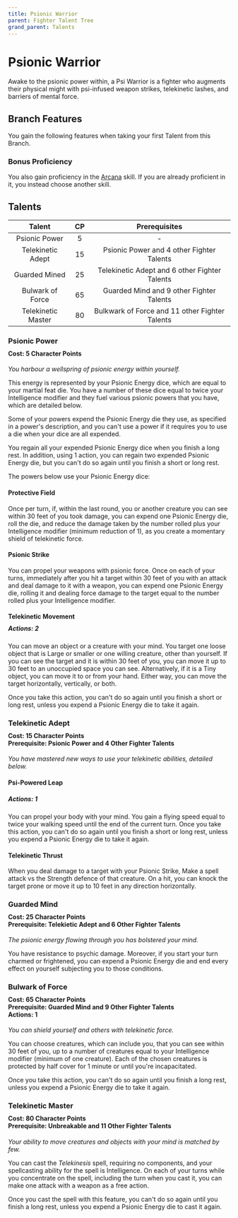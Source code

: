 ```yaml
---
title: Psionic Warrior
parent: Fighter Talent Tree
grand_parent: Talents
---
```


# Psionic Warrior
Awake to the psionic power within, a Psi Warrior is a fighter who augments their physical might with psi-infused weapon strikes, telekinetic lashes, and barriers of mental force.

## Branch Features
You gain the following features when taking your first Talent from this Branch.

### Bonus Proficiency
You also gain proficiency in the [Arcana](https://stormchaserroleplaying.com/stormchaserRPG/Skills/Arcana) skill. If you are already proficient in it, you instead choose another skill.

## Talents

| Talent | CP | Prerequisites |
|:------:|:--:|:-------------:|
| Psionic Power      | 5  | - |
| Telekinetic Adept  | 15 | Psionic Power and 4 other Fighter Talents |
| Guarded Mined      | 25 | Telekinetic Adept and 6 other Fighter Talents |
| Bulwark of Force   | 65 | Guarded Mind and 9 other Fighter Talents |
| Telekinetic Master | 80 | Bulkwark of Force and 11 other Fighter Talents |

### Psionic Power

<div style="margin-top:-10px;"></div>

#### **Cost:** 5 Character Points
*You harbour a wellspring of psionic energy within yourself.*

This energy is represented by your Psionic Energy dice, which are equal to your martial feat die. You have a number of these dice equal to twice your Intelligence modifier and they fuel various psionic powers that you have, which are detailed below.

Some of your powers expend the Psionic Energy die they use, as specified in a power's description, and you can't use a power if it requires you to use a die when your dice are all expended. 

You regain all your expended Psionic Energy dice when you finish a long rest. In addition, using 1 action, you can regain two expended Psionic Energy die, but you can't do so again until you finish a short or long rest.

The powers below use your Psionic Energy dice:

#### Protective Field
Once per turn, if, within the last round, you or another creature you can see within 30 feet of you took damage, you can expend one Psionic Energy die, roll the die, and reduce the damage taken by the number rolled plus your Intelligence modifier (minimum reduction of 1), as you create a momentary shield of telekinetic force.

#### Psionic Strike
You can propel your weapons with psionic force. Once on each of your turns, immediately after you hit a target within 30 feet of you with an attack and deal damage to it with a weapon, you can expend one Psionic Energy die, rolling it and dealing force damage to the target equal to the number rolled plus your Intelligence modifier.

#### Telekinetic Movement

<div style="margin-top:-10px;"></div>

##### **Actions:** 2
You can move an object or a creature with your mind. You target one loose object that is Large or smaller or one willing creature, other than yourself. If you can see the target and it is within 30 feet of you, you can move it up to 30 feet to an unoccupied space you can see. Alternatively, if it is a Tiny object, you can move it to or from your hand. Either way, you can move the target horizontally, vertically, or both.

Once you take this action, you can't do so again until you finish a short or long rest, unless you expend a Psionic Energy die to take it again.

### Telekinetic Adept

<div style="margin-top:-10px;"></div>

#### **Cost:** 15 Character Points<br>**Prerequisite:** Psionic Power and 4 Other Fighter Talents
*You have mastered new ways to use your telekinetic abilities, detailed below.*

#### Psi-Powered Leap
##### **Actions:** 1
You can propel your body with your mind. You gain a flying speed equal to twice your walking speed until the end of the current turn. Once you take this action, you can't do so again until you finish a short or long rest, unless you expend a Psionic Energy die to take it again.

#### Telekinetic Thrust
When you deal damage to a target with your Psionic Strike, Make a spell attack vs the Strength defence of that creature. On a hit, you can knock the target prone or move it up to 10 feet in any direction horizontally.

### Guarded Mind

<div style="margin-top:-10px;"></div>

#### **Cost:** 25 Character Points<br>**Prerequisite:** Telekietic Adept and 6 Other Fighter Talents
*The psionic energy flowing through you has bolstered your mind.*

You have resistance to psychic damage. Moreover, if you start your turn charmed or frightened, you can expend a Psionic Energy die and end every effect on yourself subjecting you to those conditions.

### Bulwark of Force

<div style="margin-top:-10px;"></div>

#### **Cost:** 65 Character Points<br>**Prerequisite:** Guarded Mind and 9 Other Fighter Talents<br>**Actions:** 1
*You can shield yourself and others with telekinetic force.*

You can choose creatures, which can include you, that you can see within 30 feet of you, up to a number of creatures equal to your Intelligence modifier (minimum of one creature). Each of the chosen creatures is protected by half cover for 1 minute or until you're incapacitated.

Once you take this action, you can't do so again until you finish a long rest, unless you expend a Psionic Energy die to take it again.

### Telekinetic Master

<div style="margin-top:-10px;"></div>

#### **Cost:** 80 Character Points<br>**Prerequisite:** Unbreakable and 11 Other Fighter Talents
*Your ability to move creatures and objects with your mind is matched by few.*

You can cast the *Telekinesis* spell, requiring no components, and your spellcasting ability for the spell is Intelligence. On each of your turns while you concentrate on the spell, including the turn when you cast it, you can make one attack with a weapon as a free action.

Once you cast the spell with this feature, you can't do so again until you finish a long rest, unless you expend a Psionic Energy die to cast it again.
